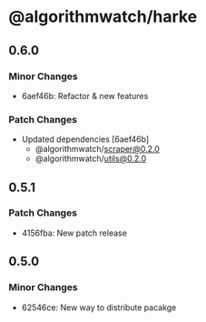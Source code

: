 # @algorithmwatch/harke

## 0.6.0

### Minor Changes

- 6aef46b: Refactor & new features

### Patch Changes

- Updated dependencies [6aef46b]
  - @algorithmwatch/scraper@0.2.0
  - @algorithmwatch/utils@0.2.0

## 0.5.1

### Patch Changes

- 4156fba: New patch release

## 0.5.0

### Minor Changes

- 62546ce: New way to distribute pacakge

